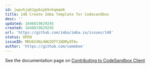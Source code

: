 ```yaml
---
id: jwpvhjq61gy6zpb5nkqmqm6
title: 148 Create Imba Template for Codesandbox
desc: ''
updated: 1646819629245
created: 1646819629245
url: 'https://github.com/imba/imba.io/issues/148'
status: OPEN
issueID: MDU6SXNzdWU2OTY1NDMyOTA=
author: 'https://github.com/somebee'
---
```

See the documentation page on [Contributing to CodeSandbox Client](https://github.com/codesandbox/codesandbox-client/blob/master/CONTRIBUTING.md)
